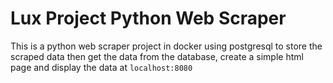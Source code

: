# Lux Project Python Web Scraper
This is a python web scraper project in docker using postgresql to store the scraped data then get the data from the database, create a simple html page and display the data at `localhost:8080`
